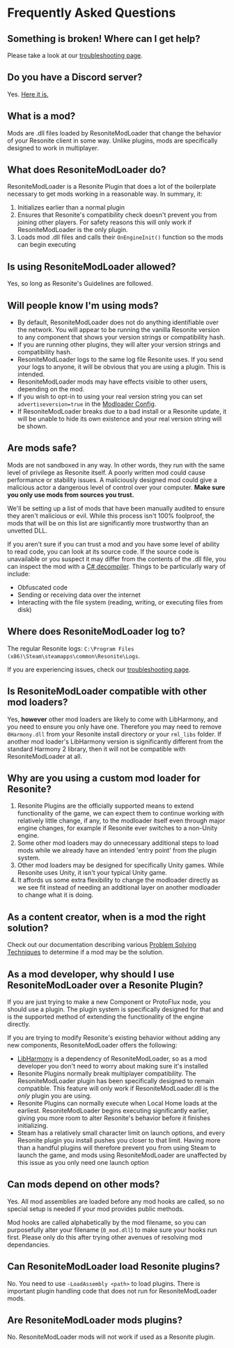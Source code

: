 # Frequently Asked Questions

## Something is broken! Where can I get help?

Please take a look at our [troubleshooting page](troubleshooting.md).

## Do you have a Discord server?

Yes. [Here it is.][Resonite Modding Discord]

## What is a mod?

Mods are .dll files loaded by ResoniteModLoader that change the behavior of your Resonite client in some way. Unlike plugins, mods are specifically designed to work in multiplayer.

## What does ResoniteModLoader do?

ResoniteModLoader is a Resonite Plugin that does a lot of the boilerplate necessary to get mods working in a reasonable way. In summary, it:

1. Initializes earlier than a normal plugin
2. Ensures that Resonite's compatibility check doesn't prevent you from joining other players. For safety reasons this will only work if ResoniteModLoader is the only plugin.
3. Loads mod .dll files and calls their `OnEngineInit()` function so the mods can begin executing

## Is using ResoniteModLoader allowed?

Yes, so long as Resonite's Guidelines are followed.

## Will people know I'm using mods?

- By default, ResoniteModLoader does not do anything identifiable over the network. You will appear to be running the vanilla Resonite version to any component that shows your version strings or compatibility hash.
- If you are running other plugins, they will alter your version strings and compatibility hash.
- ResoniteModLoader logs to the same log file Resonite uses. If you send your logs to anyone, it will be obvious that you are using a plugin. This is intended.
- ResoniteModLoader mods may have effects visible to other users, depending on the mod.
- If you wish to opt-in to using your real version string you can set `advertiseversion=true` in the [Modloader Config](modloader_config.md).
- If ResoniteModLoader breaks due to a bad install or a Resonite update, it will be unable to hide its own existence and your real version string will be shown.

## Are mods safe?

Mods are not sandboxed in any way. In other words, they run with the same level of privilege as Resonite itself. A poorly written mod could cause performance or stability issues. A maliciously designed mod could give a malicious actor a dangerous level of control over your computer. **Make sure you only use mods from sources you trust.**

We'll be setting up a list of mods that have been manually audited to ensure they aren't malicious or evil. While this process isn't 100% foolproof, the mods that will be on this list are significantly more trustworthy than an unvetted DLL.

If you aren't sure if you can trust a mod and you have some level of ability to read code, you can look at its source code. If the source code is unavailable or you suspect it may differ from the contents of the .dll file, you can inspect the mod with a [C# decompiler](https://www.google.com/search?q=c%23+decompiler). Things to be particularly wary of include:

- Obfuscated code
- Sending or receiving data over the internet
- Interacting with the file system (reading, writing, or executing files from disk)

## Where does ResoniteModLoader log to?

The regular Resonite logs: `C:\Program Files (x86)\Steam\steamapps\common\Resonite\Logs`.

If you are experiencing issues, check our [troubleshooting page](doc/troubleshooting.md).


## Is ResoniteModLoader compatible with other mod loaders?

Yes, **however** other mod loaders are likely to come with LibHarmony, and you need to ensure you only have one. Therefore you may need to remove `0Harmony.dll` from your Resonite install directory or your `rml_libs` folder. If another mod loader's LibHarmony version is significantly different from the standard Harmony 2 library, then it will not be compatible with ResoniteModLoader at all.

## Why are you using a custom mod loader for Resonite?

1. Resonite Plugins are the officially supported means to extend functionality of the game, we can expect them to continue working with relatively little change, if any, to the modloader itself even through major engine changes, for example if Resonite ever switches to a non-Unity engine.
2. Some other mod loaders may do unnecessary additional steps to load mods while we already have an intended 'entry point' from the plugin system.
3. Other mod loaders may be designed for specifically Unity games. While Resonite uses Unity, it isn't your typical Unity game.
4. It affords us some extra flexibility to change the modloader directly as we see fit instead of needing an additional layer on another modloader to change what it is doing.

## As a content creator, when is a mod the right solution?

Check out our documentation describing various [Problem Solving Techniques](problem_solving_techniques.md) to determine if a mod may be the solution.

## As a mod developer, why should I use ResoniteModLoader over a Resonite Plugin?

If you are just trying to make a new Component or ProtoFlux node, you should use a plugin. The plugin system is specifically designed for that and is the supported method of extending the functionality of the engine directly.

If you are trying to modify Resonite's existing behavior without adding any new components, ResoniteModLoader offers the following:

- [LibHarmony] is a dependency of ResoniteModLoader, so as a mod developer you don't need to worry about making sure it's installed
- Resonite Plugins normally break multiplayer compatibility. The ResoniteModLoader plugin has been specifically designed to remain compatible. This feature will only work if ResoniteModLoader.dll is the *only* plugin you are using.
- Resonite Plugins can normally execute when Local Home loads at the earliest. ResoniteModLoader begins executing significantly earlier, giving you more room to alter Resonite's behavior before it finishes initializing.
- Steam has a relatively small character limit on launch options, and every Resonite plugin you install pushes you closer to that limit. Having more than a handful plugins will therefore prevent you from using Steam to launch the game, and mods using ResoniteModLoader are unaffected by this issue as you only need one launch option

## Can mods depend on other mods?

Yes. All mod assemblies are loaded before any mod hooks are called, so no special setup is needed if your mod provides public methods.

Mod hooks are called alphabetically by the mod filename, so you can purposefully alter your filename (`0_mod.dll`) to make sure your hooks run first. Please only do this after trying other avenues of resolving mod dependancies.

## Can ResoniteModLoader load Resonite plugins?

No. You need to use `-LoadAssembly <path>` to load plugins. There is important plugin handling code that does not run for ResoniteModLoader mods.

## Are ResoniteModLoader mods plugins?

No. ResoniteModLoader mods will not work if used as a Resonite plugin.

<!--- Link References -->
[LibHarmony]: https://github.com/pardeike/Harmony
[Mod & Plugin Policy]: https://resonite.com/policies/index.html
[Resonite Discord]: https://discord.gg/resonite
[Resonite Modding Discord]: https://discord.gg/ZMRyQ8bryN
